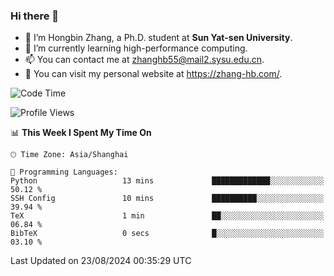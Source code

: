 ### Hi there 👋

- 🔭 I’m Hongbin Zhang, a Ph.D. student at **Sun Yat-sen University**.
- 🌱 I’m currently learning high-performance computing.
- 📫 You can contact me at zhanghb55@mail2.sysu.edu.cn.
- 👀 You can visit my personal website at https://zhang-hb.com/.

<!--START_SECTION:waka-->
![Code Time](http://img.shields.io/badge/Code%20Time-338%20hrs%2059%20mins-blue)

![Profile Views](http://img.shields.io/badge/Profile%20Views-0-blue)

📊 **This Week I Spent My Time On** 

```text
🕑︎ Time Zone: Asia/Shanghai

💬 Programming Languages: 
Python                   13 mins             █████████████░░░░░░░░░░░░   50.12 % 
SSH Config               10 mins             ██████████░░░░░░░░░░░░░░░   39.94 % 
TeX                      1 min               ██░░░░░░░░░░░░░░░░░░░░░░░   06.84 % 
BibTeX                   0 secs              █░░░░░░░░░░░░░░░░░░░░░░░░   03.10 % 
```


 Last Updated on 23/08/2024 00:35:29 UTC
<!--END_SECTION:waka-->
